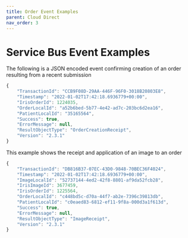 ```yaml
---
title: Order Event Examples 
parent: Cloud Direct
nav_order: 3
---
```


# Service Bus Event Examples

The following is a JSON encoded event confirming creation of an order resulting from a recent submission

```javascript
{
    "TransactionId": "CCB9F08D-29AA-446F-96F0-3018B20803E8",
    "Timestamp": "2022-01-02T17:42:18.6936779+00:00",
    "IrisOrderId": 1224035,
    "OrderLocalId": "a52b6bed-5b77-4e42-ad7c-203bc6d2ea16",
    "PatientLocalId": "35165564",
    "Success": true,
    "ErrorMessage": null,
    "ResultObjectType": "OrderCreationReceipt",
    "Version": "2.3.1"
}
```
 
This example shows the receipt and application of an image to an order

```javascript 
{
    "TransactionId": "DB816B37-07EC-43D0-9848-70BEC36F4024",
    "Timestamp": "2022-01-02T17:42:18.6936779+00:00",
    "ImageLocalId": "52737144-4ed2-42f8-8801-af9da52fcb28",
    "IrisImageId": 3677459,
    "IrisOrderId": 1225564,
    "OrderLocalId": "c448bd5c-d70a-44f7-ab2e-7396c39813db",
    "PatientLocalId": "c0eaed83-6812-ef11-9f8a-000d3a1f613d",
    "Success": true,
    "ErrorMessage": null,
    "ResultObjectType": "ImageReceipt",
    "Version": "2.3.1"
}
```